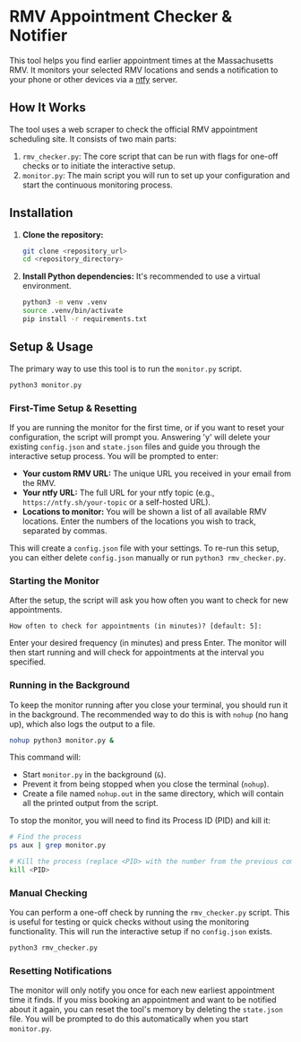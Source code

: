 # RMV Appointment Checker & Notifier

This tool helps you find earlier appointment times at the Massachusetts RMV. It monitors your selected RMV locations and sends a notification to your phone or other devices via a [ntfy](https://ntfy.sh) server.

## How It Works

The tool uses a web scraper to check the official RMV appointment scheduling site. It consists of two main parts:

1.  `rmv_checker.py`: The core script that can be run with flags for one-off checks or to initiate the interactive setup.
2.  `monitor.py`: The main script you will run to set up your configuration and start the continuous monitoring process.

## Installation

1.  **Clone the repository:**
    ```bash
    git clone <repository_url>
    cd <repository_directory>
    ```

2.  **Install Python dependencies:**
    It's recommended to use a virtual environment.
    ```bash
    python3 -m venv .venv
    source .venv/bin/activate
    pip install -r requirements.txt
    ```

## Setup & Usage

The primary way to use this tool is to run the `monitor.py` script.

```bash
python3 monitor.py
```

### First-Time Setup & Resetting
If you are running the monitor for the first time, or if you want to reset your configuration, the script will prompt you. Answering 'y' will delete your existing `config.json` and `state.json` files and guide you through the interactive setup process. You will be prompted to enter:
*   **Your custom RMV URL:** The unique URL you received in your email from the RMV.
*   **Your ntfy URL:** The full URL for your ntfy topic (e.g., `https://ntfy.sh/your-topic` or a self-hosted URL).
*   **Locations to monitor:** You will be shown a list of all available RMV locations. Enter the numbers of the locations you wish to track, separated by commas.

This will create a `config.json` file with your settings. To re-run this setup, you can either delete `config.json` manually or run `python3 rmv_checker.py`.

### Starting the Monitor
After the setup, the script will ask you how often you want to check for new appointments.

```
How often to check for appointments (in minutes)? [default: 5]: 
```

Enter your desired frequency (in minutes) and press Enter. The monitor will then start running and will check for appointments at the interval you specified.

### Running in the Background

To keep the monitor running after you close your terminal, you should run it in the background. The recommended way to do this is with `nohup` (no hang up), which also logs the output to a file.

```bash
nohup python3 monitor.py &
```

This command will:
*   Start `monitor.py` in the background (`&`).
*   Prevent it from being stopped when you close the terminal (`nohup`).
*   Create a file named `nohup.out` in the same directory, which will contain all the printed output from the script.

To stop the monitor, you will need to find its Process ID (PID) and kill it:
```bash
# Find the process
ps aux | grep monitor.py

# Kill the process (replace <PID> with the number from the previous command)
kill <PID>
```

### Manual Checking

You can perform a one-off check by running the `rmv_checker.py` script. This is useful for testing or quick checks without using the monitoring functionality. This will run the interactive setup if no `config.json` exists.

```bash
python3 rmv_checker.py
```

### Resetting Notifications

The monitor will only notify you once for each new earliest appointment time it finds. If you miss booking an appointment and want to be notified about it again, you can reset the tool's memory by deleting the `state.json` file. You will be prompted to do this automatically when you start `monitor.py`.
